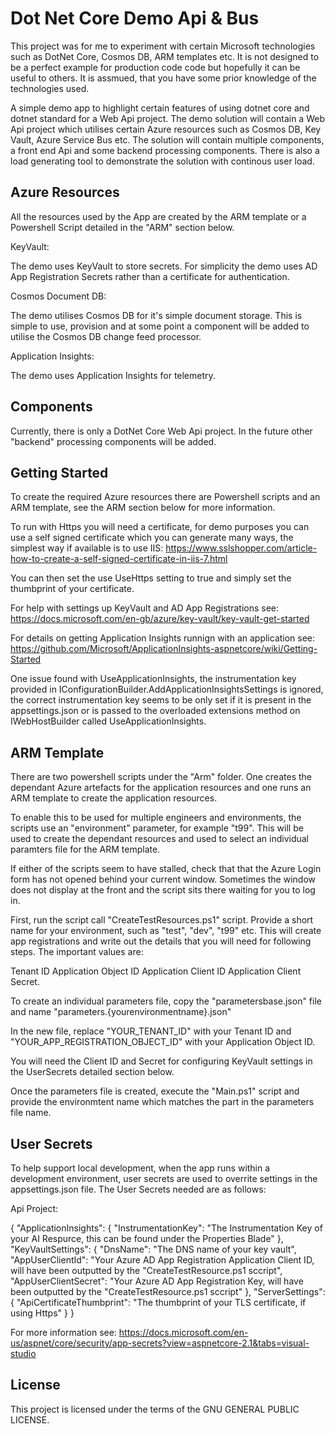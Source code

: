 # Dot Net Core Demo Api & Bus

This project was for me to experiment with certain Microsoft technologies such as DotNet Core, Cosmos DB, ARM templates etc. It is not designed to be a perfect example for production code code but hopefully it can be useful to others. It is assmued, that you have some prior knowledge of the technologies used.

A simple demo app to highlight certain features of using dotnet core and dotnet standard for a Web Api project. The demo solution will contain a Web Api project which utilises certain Azure resources such as Cosmos DB, Key Vault, Azure Service Bus etc. The solution will contain multiple components, a front end Api and some backend processing components. There is also a load generating tool to demonstrate the solution with continous user load.

## Azure Resources

All the resources used by the App are created by the ARM template or a Powershell Script detailed in the "ARM" section below.

KeyVault:

The demo uses KeyVault to store secrets. For simplicity the demo uses AD App Registration Secrets rather than a certificate for authentication.

Cosmos Document DB:

The demo utilises Cosmos DB for it's simple document storage. This is simple to use, provision and at some point a component will be added to utilise the Cosmos DB change feed processor.

Application Insights:

The demo uses Application Insights for telemetry.

## Components

Currently, there is only a DotNet Core Web Api project. In the future other "backend" processing components will be added.

## Getting Started

To create the required Azure resources there are Powershell scripts and an ARM template, see the ARM section below for more information.


To run with Https you will need a certificate, for demo purposes you can use a self signed certificate which you can generate many ways, the simplest way if available is to use IIS: https://www.sslshopper.com/article-how-to-create-a-self-signed-certificate-in-iis-7.html

You can then set the use UseHttps setting to true and simply set the thumbprint of your certificate.

For help with settings up KeyVault and AD App Registrations see: https://docs.microsoft.com/en-gb/azure/key-vault/key-vault-get-started

For details on getting Application Insights runnign with an application see: https://github.com/Microsoft/ApplicationInsights-aspnetcore/wiki/Getting-Started

One issue found with UseApplicationInsights, the instrumentation key provided in IConfigurationBuilder.AddApplicationInsightsSettings is ignored, the correct instrumentation key seems to be only set if it is present in the appsettings.json or is passed to the overloaded extensions method on IWebHostBuilder called UseApplicationInsights.

## ARM Template

There are two powershell scripts under the "Arm" folder. One creates the dependant Azure artefacts for the application resources and one runs an ARM template to create the application resources.

To enable this to be used for multiple engineers and environments, the scripts use an "environment" parameter, for example "t99". This will be used to create the dependant resources and used to select an individual paramters file for the ARM template.

If either of the scripts seem to have stalled, check that that the Azure Login form has not opened behind your current window. Sometimes the window does not display at the front and the script sits there waiting for you to log in.

First, run the script call "CreateTestResources.ps1" script. Provide a short name for your environment, such as "test", "dev", "t99" etc. This will create app registrations and write out the details that you will need for following steps. The important values are:

Tenant ID
Application Object ID
Application Client ID
Application Client Secret.

To create an individual parameters file, copy the "parametersbase.json" file and name "parameters.{yourenvironmentname}.json"

In the new file, replace "YOUR_TENANT_ID" with your Tenant ID and "YOUR_APP_REGISTRATION_OBJECT_ID" with your Application Object ID.

You will need the Client ID and Secret for configuring KeyVault settings in the UserSecrets detailed section below.

Once the parameters file is created, execute the "Main.ps1" script and provide the environmtent name which matches the part in the parameters file name. 

## User Secrets

To help support local development, when the app runs within a development environment, user secrets are used to overrite settings in the appsettings.json file. The User Secrets needed are as follows:

Api Project:

{
    "ApplicationInsights": {
        "InstrumentationKey": "The Instrumentation Key of your AI Respurce, this can be found under the Properties Blade"
    },
    "KeyVaultSettings": {
        "DnsName": "The DNS name of your key vault",
        "AppUserClientId": "Your Azure AD App Registration Application Client ID, will have been outputted by the "CreateTestResource.ps1 sccript",
        "AppUserClientSecret": "Your Azure AD App Registration Key, will have been outputted by the "CreateTestResource.ps1 sccript"
    },
    "ServerSettings": {
        "ApiCertificateThumbprint": "The thumbprint of your TLS certificate, if using Https"
    }
}

For more information see: https://docs.microsoft.com/en-us/aspnet/core/security/app-secrets?view=aspnetcore-2.1&tabs=visual-studio


## License

This project is licensed under the terms of the GNU GENERAL PUBLIC LICENSE.

